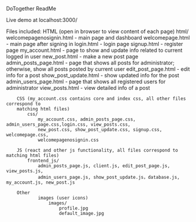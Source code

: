 DoTogether ReadMe

Live demo at localhost:3000/

Files included:
		HTML (open in browser to view content of each page)
			html/
				welcomepagenosignin.html - main page and dashboard
				welcomepage.html - main page after signing in
				login.html - login page
				signup.html - register page
				my_account.html - page to show and update info related to current logged in user
				new_post.html - make a new post page
				admin_posts_page.html - page that shows all posts for administrator;
										otherwise, show all posts posted by current user
				edit_post_page.html - edit info for a post
				show_post_update.html - show updated info for the post
				admin_users_page.html - page that shows all registered users for 
										administrator
				view_posts.html - view detailed info of a post
				
		CSS (my_account.css contains core and index css, all other files correspond to 
		matching html files)
			css/
				my_account.css, admin_posts_page.css, admin_users_page.css,login.css, view_posts.css, 
				new_post.css, show_post_update.css, signup.css, welcomepage.css,
				welcomepagenosignin.css
		
		JS (react and other js functionality, all files correspond to matching html files)
			frontend_js/
				admin_posts_page.js, client.js, edit_post_page.js, view_posts.js,
				admin_users_page.js, show_post_update.js，database.js, my_account.js, new_post.js
				
		Other
				images (user icons)
					images/
						profile.jpg
						default_image.jpg
				
				
				
				
				